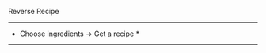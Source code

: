 Reverse Recipe
**************************************
* Choose ingredients -> Get a recipe *
**************************************